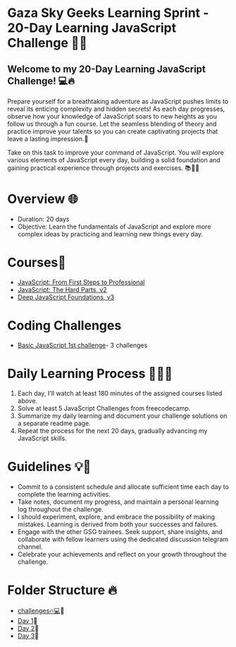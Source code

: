 
# Gaza Sky Geeks Learning Sprint - 20-Day Learning JavaScript Challenge 🚀🔥
## Welcome to my 20-Day Learning JavaScript Challenge! 💻🔥

Prepare yourself for a breathtaking adventure as JavaScript pushes limits to reveal its enticing complexity and hidden secrets!
As each day progresses, observe how your knowledge of JavaScript soars to new heights as you follow us through a fun course. Let the seamless blending of theory and practice improve your talents so you can create captivating projects that leave a lasting impression.🌟 

Take on this task to improve your command of JavaScript. You will explore various elements of JavaScript every day, building a solid foundation and gaining practical experience through projects and exercises. 📚👩‍💻
 
# Overview 🌐
- Duration: 20 days
- Objective: Learn the fundamentals of JavaScript and explore more complex ideas by practicing and learning new things every day.

# Courses🚀
- [JavaScript: From First Steps to Professional](https://frontendmasters.com/courses/javascript-first-steps/)
- [JavaScript: The Hard Parts, v2](https://frontendmasters.com/courses/javascript-hard-parts-v2/)
- [Deep JavaScript Foundations, v3](https://frontendmasters.com/courses/deep-javascript-v3/)

# Coding Challenges
- [Basic JavaScript 1st challenge](https://www.freecodecamp.org/learn/javascript-algorithms-and-data-structures/basic-javascript/compound-assignment-with-augmented-multiplication)- 3 challenges

# Daily Learning Process 🏋️‍♂️💪
1. Each day, I'll watch at least 180 minutes of the assigned courses listed above.
2. Solve at least 5 JavaScript Challenges from freecodecamp.
3. Summarize my daily learning and document your challenge solutions on a separate readme page.
4. Repeat the process for the next 20 days, gradually advancing my JavaScript skills.

# Guidelines 💡💼
- Commit to a consistent schedule and allocate sufficient time each day to complete the learning activities.
- Take notes, document my progress, and maintain a personal learning log throughout the challenge.
- I should experiment, explore, and embrace the possibility of making mistakes. Learning is derived from both your successes and failures.
- Engage with the other GSG trainees. Seek support, share insights, and collaborate with fellow learners using the dedicated discussion telegram channel.
- Celebrate your achievements and reflect on your growth throughout the challenge.


# Folder Structure 🔥
- [challenges🔥💻](https://github.com/abeerbelal/Mastering-JavaScript-in-20-Days/blob/main/challenges.md)🚀
- [Day 1](https://github.com/abeerbelal/Mastering-JavaScript-in-20-Days/blob/main/Day%201.md)💎
- [Day 2](https://github.com/abeerbelal/Mastering-JavaScript-in-20-Days/blob/main/Day%202.md)💎
- [Day 3](https://github.com/abeerbelal/Mastering-JavaScript-in-20-Days/blob/main/Day%203.md)💎
